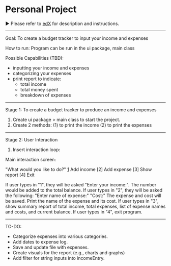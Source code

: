 # Personal Project
:arrow_forward: Please refer to [edX][1] for description and instructions.

[1]: https://edge.edx.org/courses/course-v1:UBC+CPSC210+2018W1/courseware/a4d49b3ef5fa4fe2bd9496e76d72dc48/e2887456a15a48dbb040ecdac313168f/1?activate_block_id=block-v1%3AUBC%2BCPSC210%2B2018W1%2Btype%40vertical%2Bblock%40ff793bbcd5544e82bb5052f0dffe5d71

*********************************************************************
Goal: To create a budget tracker to input your income and expenses

How to run: Program can be run in the ui package, main class

Possible Capabilities (TBD):
- inputting your income and expenses
- categorizing your expenses
- print report to indicate:
	- total income
	- total money spent
	- breakdown of expenses

*********************************************************************
Stage 1: To create a budget tracker to produce an income and expenses

1. Create ui package > main class to start the project.
2. Create 2 methods: 
   (1) to print the income
   (2) to print the expenses

*********************************************************************
Stage 2: User Interaction

1. Insert interaction loop:

Main interaction screen:

"What would you like to do?"
[1] Add income
[2] Add expense
[3] Show report
[4] Exit

If user types in "1", they will be asked "Enter your income:". The number would be added to the total balance. 
If user types in "2", they will be asked the following:
	"Enter name of expense:"
	"Cost:"
	The expense and cost will be saved.
	Print the name of the expense and its cost.
If user types in "3", show summary report of total income, total expenses, list of expense names and costs, and current balance. 
If user types in "4", exit program.

*********************************************************************
TO-DO:
- Categorize expenses into various categories.
- Add dates to expense log.
- Save and update file with expenses.
- Create visuals for the report (e.g., charts and graphs)
- Add filter for string inputs into incomeEntry.